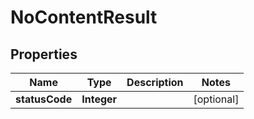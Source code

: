 

# NoContentResult


## Properties

| Name | Type | Description | Notes |
|------------ | ------------- | ------------- | -------------|
|**statusCode** | **Integer** |  |  [optional] |



